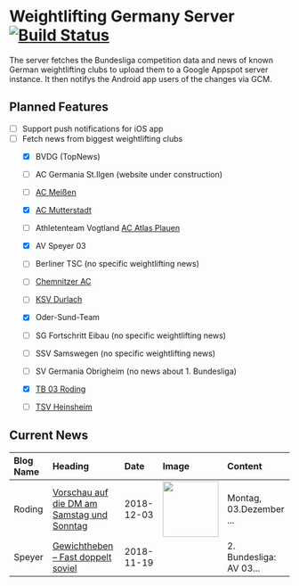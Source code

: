 # Weightlifting Germany Server [![Build Status](https://travis-ci.org/WGierke/weightlifting_germany_server.svg?branch=master)](https://travis-ci.org/WGierke/weightlifting_germany_server)

The server fetches the Bundesliga competition data and news of known German weightlifting clubs to upload them to a Google Appspot server instance.
It then notifys the Android app users of the changes via GCM.

## Planned Features
- [ ] Support push notifications for iOS app  
- [ ] Fetch news from biggest weightlifting clubs
    - [X] BVDG (TopNews)
    - [ ] AC Germania St.Ilgen (website under construction)
    - [ ] [AC Meißen](http://www.ac-meissen.de/index.php?start=1)
    - [X] [AC Mutterstadt](http://www.ac-mutterstadt.de/index.php?start=1)
    - [ ] Athletenteam Vogtland [AC Atlas Plauen](https://acatlas.wordpress.com/)
    - [X] AV Speyer 03
    - [ ] Berliner TSC (no specific weightlifting news)
    - [ ] [Chemnitzer AC](http://chemnitzer-athletenclub.de/aktuelles/news/page/1/)
    - [ ] [KSV Durlach](http://ksvdurlach.de/news?page_n54=1)
    - [X] Oder-Sund-Team
    - [ ] SG Fortschritt Eibau (no specific weightlifting news)
    - [ ] SSV Samswegen (no specific weightlifting news)
    - [ ] SV Germania Obrigheim (no news about 1. Bundesliga)
    - [X] [TB 03 Roding](http://www.tb03-gewichtheben.de/page/1/)
    - [ ] [TSV Heinsheim](http://gewichtheben.tsv-heinsheim.de/index.php?start=1)


## Current News

| Blog Name   | Heading                                                                                                                            | Date       | Image                                                                                                 | Content                 |
|:------------|:-----------------------------------------------------------------------------------------------------------------------------------|:-----------|:------------------------------------------------------------------------------------------------------|:------------------------|
| Roding      | [Vorschau auf die DM am Samstag und Sonntag](https://www.tb03-gewichtheben.de/2018/12/vorschau-auf-die-dm-am-samstag-und-sonntag/) | 2018-12-03 | <img src='https://www.tb03-gewichtheben.de/wp-content/uploads/2018/11/Logo_final.jpg' width='100px'/> | Montag, 03.Dezember ... |
| Speyer      | [Gewichtheben – Fast doppelt soviel](https://www.av03-speyer.de/2018/11/gewichtheben-fast-doppelt-soviel/)                         | 2018-11-19 |                                                                                                       | 2. Bundesliga: AV 03... |